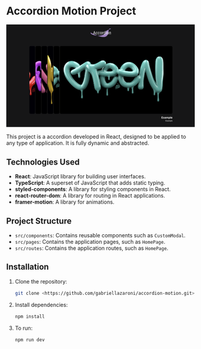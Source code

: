 # Accordion Motion Project

![Project preview](./src/assets/preview.png)

This project is a accordion developed in React, designed to be applied to any type of application. It is fully dynamic and abstracted. 

## Technologies Used

- **React**: JavaScript library for building user interfaces.
- **TypeScript**: A superset of JavaScript that adds static typing.
- **styled-components**: A library for styling components in React.
- **react-router-dom**: A library for routing in React applications.
- **framer-motion**: A library for animations.

## Project Structure

- `src/components`: Contains reusable components such as `CustomModal`.
- `src/pages`: Contains the application pages, such as `HomePage`.
- `src/routes`: Contains the application routes, such as `HomePage`.

## Installation

1. Clone the repository:

   ```bash
   git clone <https://github.com/gabriellazaroni/accordion-motion.git>

   ```

2. Install dependencies:

   ```bash
   npm install

   ```

2. To run:

    ```bash
    npm run dev

    ```
